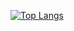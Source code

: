 [![Top Langs](https://github-readme-stats.vercel.app/api/top-langs/?username=totolkat&layout=donut-vertical)](https://github.com/anuraghazra/github-readme-stats)

